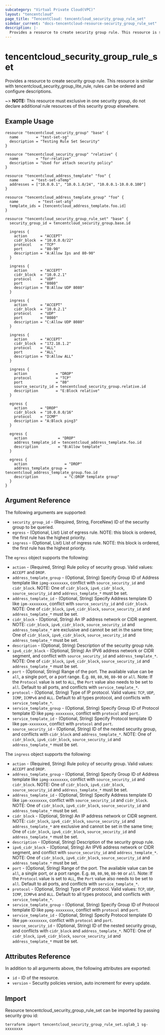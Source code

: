 ```yaml
---
subcategory: "Virtual Private Cloud(VPC)"
layout: "tencentcloud"
page_title: "TencentCloud: tencentcloud_security_group_rule_set"
sidebar_current: "docs-tencentcloud-resource-security_group_rule_set"
description: |-
  Provides a resource to create security group rule. This resource is similar with tencentcloud_security_group_lite_rule, rules can be ordered and configure descriptions.
---
```


# tencentcloud_security_group_rule_set

Provides a resource to create security group rule. This resource is similar with tencentcloud_security_group_lite_rule, rules can be ordered and configure descriptions.

~> **NOTE:** This resource must exclusive in one security group, do not declare additional rule resources of this security group elsewhere.

## Example Usage

```hcl
resource "tencentcloud_security_group" "base" {
  name        = "test-set-sg"
  description = "Testing Rule Set Security"
}

resource "tencentcloud_security_group" "relative" {
  name        = "for-relative"
  description = "Used for attach security policy"
}

resource "tencentcloud_address_template" "foo" {
  name      = "test-set-aTemp"
  addresses = ["10.0.0.1", "10.0.1.0/24", "10.0.0.1-10.0.0.100"]
}

resource "tencentcloud_address_template_group" "foo" {
  name         = "test-set-atg"
  template_ids = [tencentcloud_address_template.foo.id]
}

resource "tencentcloud_security_group_rule_set" "base" {
  security_group_id = tencentcloud_security_group.base.id

  ingress {
    action      = "ACCEPT"
    cidr_block  = "10.0.0.0/22"
    protocol    = "TCP"
    port        = "80-90"
    description = "A:Allow Ips and 80-90"
  }

  ingress {
    action      = "ACCEPT"
    cidr_block  = "10.0.2.1"
    protocol    = "UDP"
    port        = "8080"
    description = "B:Allow UDP 8080"
  }

  ingress {
    action      = "ACCEPT"
    cidr_block  = "10.0.2.1"
    protocol    = "UDP"
    port        = "8080"
    description = "C:Allow UDP 8080"
  }

  ingress {
    action      = "ACCEPT"
    cidr_block  = "172.18.1.2"
    protocol    = "ALL"
    port        = "ALL"
    description = "D:Allow ALL"
  }

  ingress {
    action             = "DROP"
    protocol           = "TCP"
    port               = "80"
    source_security_id = tencentcloud_security_group.relative.id
    description        = "E:Block relative"
  }

  egress {
    action      = "DROP"
    cidr_block  = "10.0.0.0/16"
    protocol    = "ICMP"
    description = "A:Block ping3"
  }

  egress {
    action              = "DROP"
    address_template_id = tencentcloud_address_template.foo.id
    description         = "B:Allow template"
  }

  egress {
    action                 = "DROP"
    address_template_group = tencentcloud_address_template_group.foo.id
    description            = "C:DROP template group"
  }
}
```

## Argument Reference

The following arguments are supported:

* `security_group_id` - (Required, String, ForceNew) ID of the security group to be queried.
* `egress` - (Optional, List) List of egress rule. NOTE: this block is ordered, the first rule has the highest priority.
* `ingress` - (Optional, List) List of ingress rule. NOTE: this block is ordered, the first rule has the highest priority.

The `egress` object supports the following:

* `action` - (Required, String) Rule policy of security group. Valid values: `ACCEPT` and `DROP`.
* `address_template_group` - (Optional, String) Specify Group ID of Address template like `ipmg-xxxxxxxx`, conflict with `source_security_id` and `cidr_block`. NOTE: One of `cidr_block`, `ipv6_cidr_block`, `source_security_id` and `address_template_*` must be set.
* `address_template_id` - (Optional, String) Specify Address template ID like `ipm-xxxxxxxx`, conflict with `source_security_id` and `cidr_block`. NOTE: One of `cidr_block`, `ipv6_cidr_block`, `source_security_id` and `address_template_*` must be set.
* `cidr_block` - (Optional, String) An IP address network or CIDR segment. NOTE: `cidr_block`, `ipv6_cidr_block`, `source_security_id` and `address_template_*` are exclusive and cannot be set in the same time; One of `cidr_block`, `ipv6_cidr_block`, `source_security_id` and `address_template_*` must be set.
* `description` - (Optional, String) Description of the security group rule.
* `ipv6_cidr_block` - (Optional, String) An IPV6 address network or CIDR segment, and conflict with `source_security_id` and `address_template_*`. NOTE: One of `cidr_block`, `ipv6_cidr_block`, `source_security_id` and `address_template_*` must be set.
* `port` - (Optional, String) Range of the port. The available value can be `all`, a single port, or a port range. E.g. `80`, `80,90`, `80-90` or `all`. Note: If the `Protocol` value is set to `ALL`, the `Port` value also needs to be set to `all`. Default to all ports, and conflicts with `service_template_*`.
* `protocol` - (Optional, String) Type of IP protocol. Valid values: `TCP`, `UDP`, `ICMP`, `ICMPv6` and `ALL`. Default to all types protocol, and conflicts with `service_template_*`.
* `service_template_group` - (Optional, String) Specify Group ID of Protocol template ID like `ppmg-xxxxxxxx`, conflict with `protocol` and `port`.
* `service_template_id` - (Optional, String) Specify Protocol template ID like `ppm-xxxxxxxx`, conflict with `protocol` and `port`.
* `source_security_id` - (Optional, String) ID of the nested security group, and conflicts with `cidr_block` and `address_template_*`. NOTE: One of `cidr_block`, `ipv6_cidr_block`, `source_security_id` and `address_template_*` must be set.

The `ingress` object supports the following:

* `action` - (Required, String) Rule policy of security group. Valid values: `ACCEPT` and `DROP`.
* `address_template_group` - (Optional, String) Specify Group ID of Address template like `ipmg-xxxxxxxx`, conflict with `source_security_id` and `cidr_block`. NOTE: One of `cidr_block`, `ipv6_cidr_block`, `source_security_id` and `address_template_*` must be set.
* `address_template_id` - (Optional, String) Specify Address template ID like `ipm-xxxxxxxx`, conflict with `source_security_id` and `cidr_block`. NOTE: One of `cidr_block`, `ipv6_cidr_block`, `source_security_id` and `address_template_*` must be set.
* `cidr_block` - (Optional, String) An IP address network or CIDR segment. NOTE: `cidr_block`, `ipv6_cidr_block`, `source_security_id` and `address_template_*` are exclusive and cannot be set in the same time; One of `cidr_block`, `ipv6_cidr_block`, `source_security_id` and `address_template_*` must be set.
* `description` - (Optional, String) Description of the security group rule.
* `ipv6_cidr_block` - (Optional, String) An IPV6 address network or CIDR segment, and conflict with `source_security_id` and `address_template_*`. NOTE: One of `cidr_block`, `ipv6_cidr_block`, `source_security_id` and `address_template_*` must be set.
* `port` - (Optional, String) Range of the port. The available value can be `all`, a single port, or a port range. E.g. `80`, `80,90`, `80-90` or `all`. Note: If the `Protocol` value is set to `ALL`, the `Port` value also needs to be set to `all`. Default to all ports, and conflicts with `service_template_*`.
* `protocol` - (Optional, String) Type of IP protocol. Valid values: `TCP`, `UDP`, `ICMP`, `ICMPv6` and `ALL`. Default to all types protocol, and conflicts with `service_template_*`.
* `service_template_group` - (Optional, String) Specify Group ID of Protocol template ID like `ppmg-xxxxxxxx`, conflict with `protocol` and `port`.
* `service_template_id` - (Optional, String) Specify Protocol template ID like `ppm-xxxxxxxx`, conflict with `protocol` and `port`.
* `source_security_id` - (Optional, String) ID of the nested security group, and conflicts with `cidr_block` and `address_template_*`. NOTE: One of `cidr_block`, `ipv6_cidr_block`, `source_security_id` and `address_template_*` must be set.

## Attributes Reference

In addition to all arguments above, the following attributes are exported:

* `id` - ID of the resource.
* `version` - Security policies version, auto increment for every update.



## Import

Resource tencentcloud_security_group_rule_set can be imported by passing security grou id:

```
terraform import tencentcloud_security_group_rule_set.sglab_1 sg-xxxxxxxx
```

